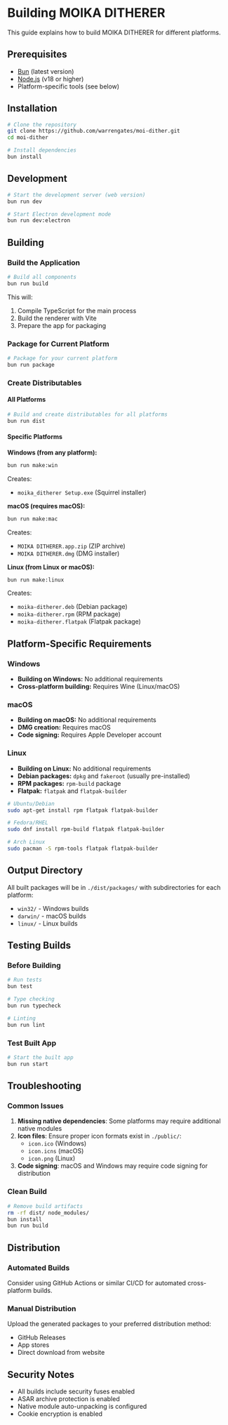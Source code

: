 # Building MOIKA DITHERER

This guide explains how to build MOIKA DITHERER for different platforms.

## Prerequisites

- [Bun](https://bun.sh/) (latest version)
- [Node.js](https://nodejs.org/) (v18 or higher)
- Platform-specific tools (see below)

## Installation

```bash
# Clone the repository
git clone https://github.com/warrengates/moi-dither.git
cd moi-dither

# Install dependencies
bun install
```

## Development

```bash
# Start the development server (web version)
bun run dev

# Start Electron development mode
bun run dev:electron
```

## Building

### Build the Application

```bash
# Build all components
bun run build
```

This will:
1. Compile TypeScript for the main process
2. Build the renderer with Vite
3. Prepare the app for packaging

### Package for Current Platform

```bash
# Package for your current platform
bun run package
```

### Create Distributables

#### All Platforms
```bash
# Build and create distributables for all platforms
bun run dist
```

#### Specific Platforms

**Windows (from any platform):**
```bash
bun run make:win
```
Creates:
- `moika_ditherer Setup.exe` (Squirrel installer)

**macOS (requires macOS):**
```bash
bun run make:mac
```
Creates:
- `MOIKA DITHERER.app.zip` (ZIP archive)
- `MOIKA DITHERER.dmg` (DMG installer)

**Linux (from Linux or macOS):**
```bash
bun run make:linux
```
Creates:
- `moika-ditherer.deb` (Debian package)
- `moika-ditherer.rpm` (RPM package)
- `moika-ditherer.flatpak` (Flatpak package)

## Platform-Specific Requirements

### Windows
- **Building on Windows:** No additional requirements
- **Cross-platform building:** Requires Wine (Linux/macOS)

### macOS
- **Building on macOS:** No additional requirements  
- **DMG creation:** Requires macOS
- **Code signing:** Requires Apple Developer account

### Linux
- **Building on Linux:** No additional requirements
- **Debian packages:** `dpkg` and `fakeroot` (usually pre-installed)
- **RPM packages:** `rpm-build` package
- **Flatpak:** `flatpak` and `flatpak-builder`

```bash
# Ubuntu/Debian
sudo apt-get install rpm flatpak flatpak-builder

# Fedora/RHEL
sudo dnf install rpm-build flatpak flatpak-builder

# Arch Linux  
sudo pacman -S rpm-tools flatpak flatpak-builder
```

## Output Directory

All built packages will be in `./dist/packages/` with subdirectories for each platform:
- `win32/` - Windows builds
- `darwin/` - macOS builds  
- `linux/` - Linux builds

## Testing Builds

### Before Building
```bash
# Run tests
bun test

# Type checking
bun run typecheck

# Linting
bun run lint
```

### Test Built App
```bash
# Start the built app
bun run start
```

## Troubleshooting

### Common Issues

1. **Missing native dependencies**: Some platforms may require additional native modules
2. **Icon files**: Ensure proper icon formats exist in `./public/`:
   - `icon.ico` (Windows)
   - `icon.icns` (macOS)  
   - `icon.png` (Linux)
3. **Code signing**: macOS and Windows may require code signing for distribution

### Clean Build
```bash
# Remove build artifacts
rm -rf dist/ node_modules/
bun install
bun run build
```

## Distribution

### Automated Builds
Consider using GitHub Actions or similar CI/CD for automated cross-platform builds.

### Manual Distribution
Upload the generated packages to your preferred distribution method:
- GitHub Releases
- App stores
- Direct download from website

## Security Notes

- All builds include security fuses enabled
- ASAR archive protection is enabled
- Native module auto-unpacking is configured
- Cookie encryption is enabled
